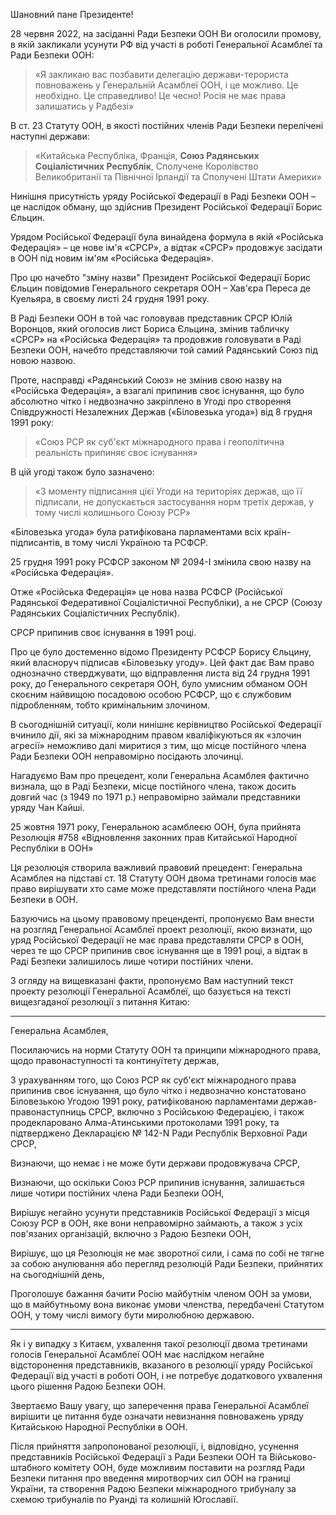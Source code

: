 Шановний пане Президенте!

28 червня 2022, на засіданні Ради Безпеки ООН Ви оголосили промову, в якій закликали усунути РФ від участі в роботі Генеральної Асамблеї та Ради Безпеки ООН:

> «Я закликаю вас позбавити делегацію держави-терориста повноважень у Генеральній Асамблеї ООН, і це можливо. Це необхідно. Це справедливо! Це чесно! Росія не має права залишатись у Радбезі»

В ст. 23 Статуту ООН, в якості постійних членів Ради Безпеки перелічені наступні держави:

> «Китайська Республіка, Франція, **Союз Радянських Соціалістичних Республік**, Сполучене Королівство Великобританії та Північної Ірландії та Сполучені Штати Америки»

Нинішня присутність уряду Російської Федерації в Раді Безпеки ООН – це наслідок обману, що здійснив Президент Російської Федерації Борис Єльцин.

Урядом Російської Федерації була винайдена формула в якій «Російська Федерація» – це нове ім'я «СРСР», а відтак «СРСР» продовжує засідати в ООН під новим ім'ям «Російська Федерація».

Про цю начебто "зміну назви" Президент Російської Федерації Борис Єльцин повідомив Генерального секретаря ООН – Хав'єра Переса де Куельяра, в своєму листі 24 грудня 1991 року.

В Раді Безпеки ООН в той час головував представник СРСР Юлій Воронцов, який оголосив лист Бориса Єльцина, змінив табличку «СРСР» на «Російська Федерація» та продовжив головувати в Раді Безпеки ООН, начебто представляючи той самий Радянський Союз під новою назвою.

Проте, насправді «Радянський Союз» не змінив свою назву на «Російська Федерація», а взагалі припинив своє існування, що було абсолютно чітко і недвозначно закріплено в Угоді про створення Співдружності Незалежних Держав («Біловезька угода») від 8 грудня 1991 року:

> «Союз РСР як суб'єкт міжнародного права і геополітична реальність припиняє своє існування»

В цій угоді також було зазначено:

> «З моменту  підписання цієї Угоди на територіях держав, що її підписали, не допускається застосування норм третіх держав, у тому числі колишнього Союзу РСР»

«Біловезька угода» була ратифікована парламентами всіх країн-підписантів, в тому числі Україною та РСФСР.

25 грудня 1991 року РСФСР законом № 2094-I змінила свою назву на «Російська Федерація».

Отже «Російська Федерація» це нова назва РСФСР (Російської Радянської Федеративної Соціалістичної Республіки), а не СРСР (Союзу Радянських Соціалістичних Республік).

СРСР припинив своє існування в 1991 році.

Про це було достеменно відомо Президенту РСФСР Борису Єльцину, який власноруч підписав «Біловезьку угоду».
Цей факт дає Вам право однозначно стверджувати, що відправлення листа від 24 грудня 1991 року,  до Генерального секретаря ООН, було умисним обманом ООН скоєним найвищою посадовою особою РСФСР, що є службовим підробленням, тобто кримінальним злочином.

В сьогоднішній ситуації, коли нинішнє керівництво Російської Федерації вчинило дії, які за міжнародним правом кваліфікуються як «злочин агресії» неможливо далі миритися з тим, що місце постійного члена Ради Безпеки ООН неправомірно посідають злочинці.

Нагадуємо Вам про прецедент, коли Генеральна Асамблея фактично визнала, що в Раді Безпеки, місце постійного члена, також досить довгий час (з 1949 по 1971 р.) неправомірно займали представники уряду Чан Кайші.

25 жовтня 1971 року, Генеральною асамблеєю ООН, була прийнята Резолюція #758 «Відновлення законних прав Китайської Народної Республіки в ООН»

Ця резолюція створила важливий правовий прецедент:
Генеральна Асамблея на підставі ст. 18 Статуту ООН двома третинами голосів має право вирішувати хто саме може представляти постійного члена Ради Безпеки в ООН.

Базуючись на цьому правовому преценденті, пропонуємо Вам внести на розгляд Генеральної Асамблеї проект резолюції, якою визнати, що уряд Російської Федерації не має права представляти СРСР в ООН, через те що СРСР припинив своє існування ще в 1991 році, а відтак в Раді Безпеки залишилось лише чотири постійних члени.

З огляду на вищевказані факти, пропонуємо Вам наступний текст проекту резолюції Генеральної Асамблеї, що базується на тексті вищезгаданої резолюції з питання Китаю:

--------------------------
Генеральна Асамблея,

Посилаючись на норми Статуту ООН та принципи міжнародного права, щодо правонаступності та континуїтету держав,

З урахуванням того, що Союз РСР як суб'єкт міжнародного права припинив своє існування, що було чітко і недвозначно констатовано Біловезькою Угодою 1991 року, ратифікованою парламентами держав-правонаступниць СРСР, включно з Російською Федерацією, і також продекларовано Алма-Атинськими протоколами 1991 року, та підтверджено Декларацією № 142-N Ради Республік Верховної Ради СРСР,

Визнаючи, що немає і не може бути держави продовжувача СРСР,

Визнаючи, що оскільки Союз РСР припинив існування, залишається лише чотири постійних члена Ради Безпеки ООН,

Вирішує негайно усунути представників Російської Федерації з місця Союзу РСР в ООН, яке вони неправомірно займають, а також з усіх пов'язаних організацій, включно з Радою Безпеки ООН,

Вирішує, що ця Резолюція не має зворотної сили, і сама по собі не тягне за собою анулювання або перегляд резолюцій Ради Безпеки, прийнятих на сьогоднішній день,

Проголошує бажання бачити Росію майбутнім членом ООН за умови, що в майбутньому вона виконає умови членства, передбачені Статутом ООН, у тому числі вимогу бути миролюбною державою.

--------------------------

Як і у випадку з Китаєм, ухвалення такої резолюції двома третинами голосів Генеральної Асамблеї ООН має наслідком негайне відсторонення представників, вказаного в резолюції уряду Російської Федерації від участі в роботі ООН, і не потребує додаткового ухвалення цього рішення Радою Безпеки ООН.

Звертаємо Вашу увагу, що заперечення права Генеральної Асамблеї вирішити це питання буде означати невизнання повноважень уряду Китайською Народної Республіки в ООН.

Після прийняття запропонованої резолюції, і, відповідно, усунення представників Російської Федерації з Ради Безпеки ООН та Військово-штабного комітету ООН, буде можливим поставити на розгляд Ради Безпеки питання про введення миротворчих сил ООН на границі України, та створення Радою Безпеки міжнародного трибуналу за схемою трибуналів по Руанді та колишній Югославії.

